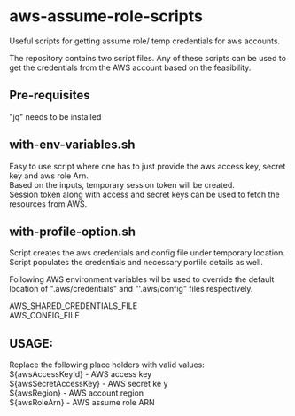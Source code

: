 # aws-assume-role-scripts
Useful scripts for getting assume role/ temp credentials for aws accounts.

The repository contains two script files. Any of these scripts can be used to get the credentials from 
the AWS account based on the feasibility.

Pre-requisites
-----------------
"jq" needs to be installed


with-env-variables.sh 
---------------------
Easy to use script where one has to just provide the aws access key, secret key and aws role Arn.</br> Based on the inputs, temporary session token will be created.</br> Session token along with access and secret keys can be used to fetch the resources from AWS. 


with-profile-option.sh
----------------------
Script creates the aws credentials and config file under temporary location. Script populates the credentials and necessary porfile details as well. 

Following AWS environment variables wil be used to override the default location of ".aws/credentials" and  "'.aws/config" files respectively.

AWS_SHARED_CREDENTIALS_FILE<br />
AWS_CONFIG_FILE<br />


USAGE:
---------------------
Replace the following place holders with valid values:<br />
${awsAccessKeyId} - AWS access key <br />
${awsSecretAccessKey} - AWS secret ke y<br />
${awsRegion} - AWS account region <br />
${awsRoleArn} - AWS assume role ARN <br />



